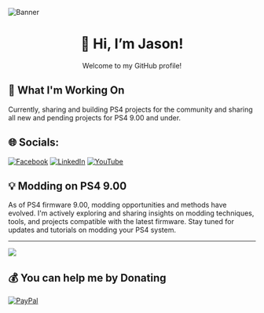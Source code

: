 ![Banner](https://user-images.githubusercontent.com/74038190/241765440-80728820-e06b-4f96-9c9e-9df46f0cc0a5.gif)

<div align="center">
  <h1>👋 Hi, I’m Jason!</h1>
  <p>Welcome to my GitHub profile!</p>
</div>

## 🌱 What I'm Working On

Currently, sharing and building PS4 projects for the community and sharing all new and pending projects for PS4 9.00 and under.

## 🌐 Socials:
[![Facebook](https://img.shields.io/badge/Facebook-%231877F2.svg?logo=Facebook&logoColor=white)](https://www.facebook.com/MrJasonDEX/) [![LinkedIn](https://img.shields.io/badge/LinkedIn-%230077B5.svg?logo=linkedin&logoColor=white)](https://www.linkedin.com/in/jason-gillan-6074182a6/) [![YouTube](https://img.shields.io/badge/YouTube-%23FF0000.svg?logo=YouTube&logoColor=white)](https://www.youtube.com/@MrJasonDEX)

## 💡 Modding on PS4 9.00

As of PS4 firmware 9.00, modding opportunities and methods have evolved. I'm actively exploring and sharing insights on modding techniques, tools, and projects compatible with the latest firmware. Stay tuned for updates and tutorials on modding your PS4 system.

---
[![](https://visitcount.itsvg.in/api?id=JasonArticulate&icon=0&color=0)](https://visitcount.itsvg.in)

## 💰 You can help me by Donating
[![PayPal](https://img.shields.io/badge/PayPal-00457C?style=for-the-badge&logo=paypal&logoColor=white)](https://paypal.me/MrJasonDEX) 

<!-- Proudly created with GPRM (https://gprm.itsvg.in) -->
